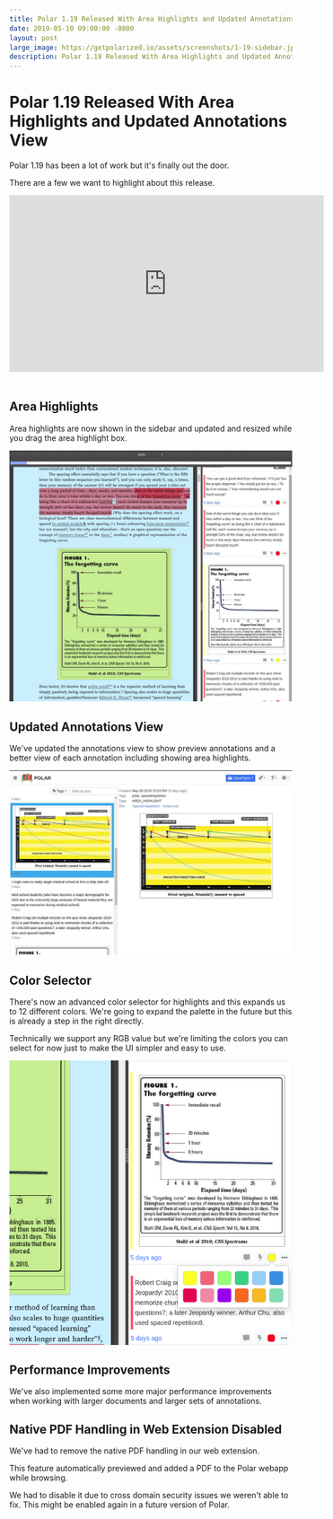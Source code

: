 ```yaml
---
title: Polar 1.19 Released With Area Highlights and Updated Annotations View
date: 2019-05-10 09:00:00 -0800
layout: post
large_image: https://getpolarized.io/assets/screenshots/1-19-sidebar.jpeg
description: Polar 1.19 Released With Area Highlights and Updated Annotations View
---
```


# Polar 1.19 Released With Area Highlights and Updated Annotations View

Polar 1.19 has been a lot of work but it's finally out the door.

There are a few we want to highlight about this release.

<div class="embed-responsive embed-responsive-16by9">
<iframe class="embed-responsive-item"  
        width="560"
        height="315" 
        src="https://www.youtube.com/embed/TDYDOGGTPls" 
        frameborder="0" 
        allow="accelerometer; autoplay; encrypted-media; gyroscope; picture-in-picture" allowfullscreen></iframe>
</div>

<br/>

## Area Highlights

Area highlights are now shown in the sidebar and updated and resized while you
drag the area highlight box.

<img class="img-fluid" src="/assets/screenshots/1-19-sidebar.jpeg">

## Updated Annotations View

We've updated the annotations view to show preview annotations and a better view
of each annotation including showing area highlights.

<img class="img-fluid" src="/assets/screenshots/1-19-area-highlights.jpeg">

## Color Selector

There's now an advanced color selector for highlights and this expands us to 12
different colors.  We're going to expand the palette in the future but this is
already a step in the right directly.

Technically we support any RGB value but we're limiting the colors you can
select for now just to make the UI simpler and easy to use.

<img class="img-fluid" src="/assets/screenshots/1-19-colors.png">

## Performance Improvements

We've also implemented some more major performance improvements when working
with larger documents and larger sets of annotations.


## Native PDF Handling in Web Extension Disabled

We've had to remove the native PDF handling in our web extension.

This feature automatically previewed and added a PDF to the Polar webapp while
browsing.

We had to disable it due to cross domain security issues we weren't able to fix.
This might be enabled again in a future version of Polar.
